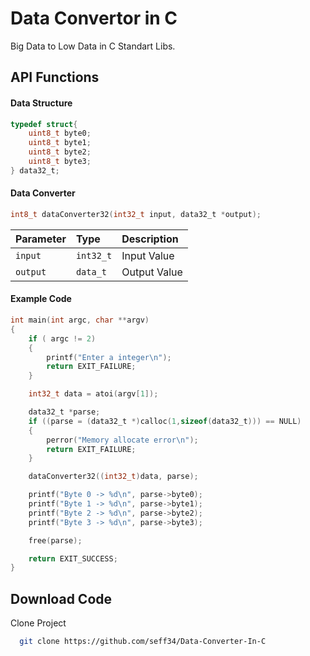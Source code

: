 
# Data Convertor in C

Big Data to Low Data in C Standart Libs.



## API Functions

#### Data Structure
```c
typedef struct{
    uint8_t byte0;
    uint8_t byte1;
    uint8_t byte2;
    uint8_t byte3;
} data32_t;
```



#### Data Converter
```c
int8_t dataConverter32(int32_t input, data32_t *output);
```

| Parameter | Type     | Description                |
| :-------- | :------- | :------------------------- |
| `input` | `int32_t` | Input Value|
| `output` | `data_t` | Output Value|

#### Example Code
```c
int main(int argc, char **argv)
{
    if ( argc != 2)
    {
        printf("Enter a integer\n");
        return EXIT_FAILURE;
    }

    int32_t data = atoi(argv[1]);

    data32_t *parse;
    if ((parse = (data32_t *)calloc(1,sizeof(data32_t))) == NULL)
    {
        perror("Memory allocate error\n");
        return EXIT_FAILURE;
    }

    dataConverter32((int32_t)data, parse);

    printf("Byte 0 -> %d\n", parse->byte0);
    printf("Byte 1 -> %d\n", parse->byte1);
    printf("Byte 2 -> %d\n", parse->byte2);
    printf("Byte 3 -> %d\n", parse->byte3);

    free(parse);

    return EXIT_SUCCESS;
}
```


## Download Code

Clone Project

```bash
  git clone https://github.com/seff34/Data-Converter-In-C
```


  
